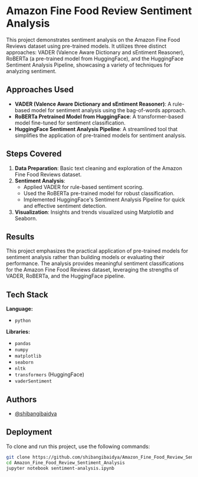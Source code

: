 # Amazon Fine Food Review Sentiment Analysis

This project demonstrates sentiment analysis on the Amazon Fine Food Reviews dataset using pre-trained models. It utilizes three distinct approaches: VADER (Valence Aware Dictionary and sEntiment Reasoner), RoBERTa (a pre-trained model from HuggingFace), and the HuggingFace Sentiment Analysis Pipeline, showcasing a variety of techniques for analyzing sentiment.

## Approaches Used

- **VADER (Valence Aware Dictionary and sEntiment Reasoner)**: A rule-based model for sentiment analysis using the bag-of-words approach.
- **RoBERTa Pretrained Model from HuggingFace**: A transformer-based model fine-tuned for sentiment classification.
- **HuggingFace Sentiment Analysis Pipeline**: A streamlined tool that simplifies the application of pre-trained models for sentiment analysis.

## Steps Covered

1. **Data Preparation**: Basic text cleaning and exploration of the Amazon Fine Food Reviews dataset.
2. **Sentiment Analysis**:
   - Applied VADER for rule-based sentiment scoring.
   - Used the RoBERTa pre-trained model for robust classification.
   - Implemented HuggingFace's Sentiment Analysis Pipeline for quick and effective sentiment detection.
3. **Visualization**: Insights and trends visualized using Matplotlib and Seaborn.

## Results

This project emphasizes the practical application of pre-trained models for sentiment analysis rather than building models or evaluating their performance. The analysis provides meaningful sentiment classifications for the Amazon Fine Food Reviews dataset, leveraging the strengths of VADER, RoBERTa, and the HuggingFace pipeline.

## Tech Stack

**Language:**
- `python`

**Libraries:**
- `pandas`
- `numpy`
- `matplotlib`
- `seaborn`
- `nltk`
- `transformers` (HuggingFace)
- `vaderSentiment`

## Authors

- [@shibangibaidya](https://www.github.com/shibangibaidya)

## Deployment

To clone and run this project, use the following commands:

```bash
git clone https://github.com/shibangibaidya/Amazon_Fine_Food_Review_Sentiment_Analysis.git
cd Amazon_Fine_Food_Review_Sentiment_Analysis
jupyter notebook sentiment-analysis.ipynb
